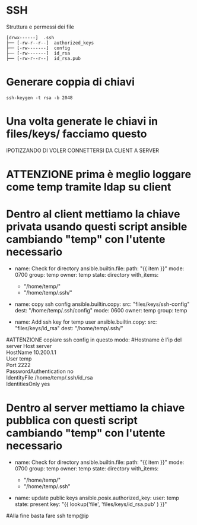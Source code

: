 # SSH

Struttura e permessi dei file

```
[drwx------]  .ssh
├── [-rw-r--r--]  authorized_keys
├── [-rw-------]  config
├── [-rw-------]  id_rsa
├── [-rw-r--r--]  id_rsa.pub
```

# Generare coppia di chiavi

```
ssh-keygen -t rsa -b 2048
```

# Una volta generate le chiavi in files/keys/ facciamo questo

IPOTIZZANDO DI VOLER CONNETTERSI DA CLIENT A SERVER
# ATTENZIONE prima è meglio loggare come temp tramite ldap su client
# Dentro al client mettiamo la chiave privata usando questi script ansible cambiando "temp" con l'utente necessario

- name: Check for directory
  ansible.builtin.file:
    path:  "{{ item }}"
    mode: 0700
    group: temp
    owner: temp
    state: directory
  with_items:
    - "/home/temp/"
    - "/home/temp/.ssh/"

- name: copy ssh config
  ansible.builtin.copy:
    src: "files/keys/ssh-config"
    dest: "/home/temp/.ssh/config"
    mode: 0600
    owner: temp
    group: temp

- name: Add ssh key for temp user
  ansible.builtin.copy:
    src: "files/keys/id_rsa"
    dest: "/home/temp/.ssh/"

#ATTENZIONE  copiare ssh config in questo modo:
#Hostname è l'ip del server
Host server                                                                                                              
     HostName 10.200.1.1                                                                                                                   
     User temp                                                                                                                             
     Port 2222                                                                                                             
     PasswordAuthentication no                                                                                   
     IdentityFile /home/temp/.ssh/id_rsa                                                                         
     IdentitiesOnly yes

# Dentro al server mettiamo la chiave pubblica con questi script cambiando "temp" con l'utente necessario


- name: Check for directory
  ansible.builtin.file:
    path:  "{{ item }}"
    mode: 0700
    group: temp
    owner: temp
    state: directory
  with_items:
   - "/home/temp/"
   - "/home/temp/.ssh"

- name: update public keys
  ansible.posix.authorized_key:
    user: temp
    state: present
    key: "{{ lookup('file', 'files/keys/id_rsa.pub' ) }}"


#Alla fine basta fare ssh temp@ip
